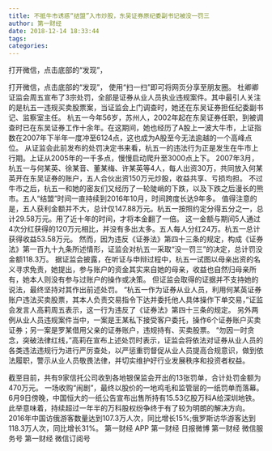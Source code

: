 ```yaml
---
title: 不抵牛市诱惑“结盟”入市炒股，东吴证券原纪委副书记被没一罚三
author: 第一财经
date: 2018-12-14 18:33:44
tags: 
categories: 
---
```

打开微信，点击底部的“发现”，
<!-- more -->
打开微信，点击底部的“发现”，
使用“扫一扫”即可将网页分享至朋友圈。
杜卿卿
证监会周五宣布了3宗处罚，全部是证券从业人员执业违规案件。其中最引人关注的是杭五一违规买卖股票案，当证监会上门调查时，她还在东吴证券担任纪委副书记、监察室主任。
杭五一今年56岁，苏州人，2002年起在东吴证券任职，到被调查时已在东吴证券工作十余年。在这期间，她也经历了A股上一波大牛市，上证指数在2007年下半年一度冲至6124点，这也成为A股至今无法逾越的一个高峰点位。
从证监会此前发布的处罚决定书来看，杭五一的违法行为正是发生在牛市上行期。上证从2005年的一千多点，慢慢启动爬升至3000点上下。
2007年3月，杭五一与何某英、徐某音、董某梅、许某英等4人，每人出资30万，共同放入何某英开在东吴证券的账户，五人合伙出资150万元炒股，收益共享、亏损均担。
不过牛市之后，杭五一和她的密友们又经历了一轮陡峭的下跌，以及下跌之后漫长的熊市。五人“结盟”时间一直持续到2016年10月，时间跨度长达9年多。
值得注意的是，五人获利金额并不大，总计仅147.88万元。杭五一按照约定分得五分之一，总计29.58万元。用了近十年的时间，才将本金翻了一倍。
这一金额与期间5人通过4次分红获得的120万元相比，并没有多出太多。五人每人分红24万。杭五一总计获得收益53.58万元。
然而，因为违反《证券法》第四十三条的规定，构成《证券法》第一百九十九条所述情形，证监会对杭五一采取“没一罚三”的决定，总计罚没金额118.3万。
据证监会披露，在听证与申辩过程中，杭五一试图以母亲出资的名义寻求免责，她提出，参与账户的资金其实来自她的母亲，收益也自然归母亲所有，她本人则没有参与过账户的操作或决策。
但证监会取得的证据并不支持她的说法，最终坚持对其作出前述处罚。
“杭五一作为证券从业人员，利用何某英证券账户违法买卖股票，其本人负责交易指令下达并委托他人具体操作下单交易，”证监会发言人高莉周五表示，这一行为违反了《证券法》第四十三条的规定。
另外两例从业人员违规案件当中，一案是王某私下接受客户委托，操作6个证券账户买卖证券；另一案是罗某借用父亲的证券账户，违规持有、买卖股票。
“勿因一时贪念，突破法律红线，”高莉在宣布上述处罚时表示，证监会将依法对证券从业人员的各类违法违规行为进行严厉查处，以严惩重罚督促从业人员提高合规意识，做到依法履职，警示从业人员敬畏法律，并切实维护好行业发展秩序和投资者权益。
 
 
截至目前，共有9家信托公司收到各地银保监会开出的13张罚单，合计处罚金额为470万元。
一场收购“闹剧”，最终以股价的一地鸡毛和监管层的一纸罚单而落幕。
6月9日傍晚，中国恒大的一纸公告宣布出售所持有15.53亿股万科A给深圳地铁。此举意味着，持续超过一年半的万科股权纷争终于有了较为明朗的解决方向。
2016年中国访俄游客数量达到107.3万人次，同比增长15%;俄罗斯访华游客达到118.3万人次，同比增长31%。
第一财经
APP
第一财经
日报微博
第一财经
微信服务号
第一财经
微信订阅号
